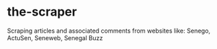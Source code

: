 # the-scraper
Scraping articles and associated comments from websites like: Senego, ActuSen, Seneweb, Senegal Buzz
